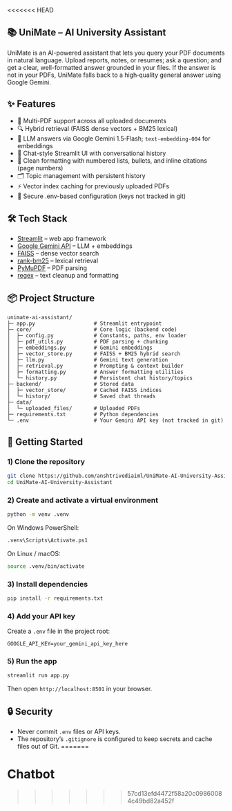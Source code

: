 <<<<<<< HEAD
## 📚 UniMate – AI University Assistant

UniMate is an AI-powered assistant that lets you query your PDF documents in natural language. Upload reports, notes, or resumes; ask a question; and get a clear, well-formatted answer grounded in your files. If the answer is not in your PDFs, UniMate falls back to a high‑quality general answer using Google Gemini.

## ✨ Features

- 📂 Multi-PDF support across all uploaded documents
- 🔍 Hybrid retrieval (FAISS dense vectors + BM25 lexical)
- 🧠 LLM answers via Google Gemini 1.5‑Flash; `text-embedding-004` for embeddings
- 💬 Chat-style Streamlit UI with conversational history
- 📝 Clean formatting with numbered lists, bullets, and inline citations (page numbers)
- 🗂 Topic management with persistent history
- ⚡ Vector index caching for previously uploaded PDFs
- 🔐 Secure .env-based configuration (keys not tracked in git)

## 🛠️ Tech Stack

- [Streamlit](https://streamlit.io/) – web app framework
- [Google Gemini API](https://ai.google.dev/) – LLM + embeddings
- [FAISS](https://github.com/facebookresearch/faiss) – dense vector search
- [rank-bm25](https://pypi.org/project/rank-bm25/) – lexical retrieval
- [PyMuPDF](https://pymupdf.readthedocs.io/) – PDF parsing
- [regex](https://pypi.org/project/regex/) – text cleanup and formatting

## 📦 Project Structure

```
unimate-ai-assistant/
├─ app.py                   # Streamlit entrypoint
├─ core/                    # Core logic (backend code)
│  ├─ config.py             # Constants, paths, env loader
│  ├─ pdf_utils.py          # PDF parsing + chunking
│  ├─ embeddings.py         # Gemini embeddings
│  ├─ vector_store.py       # FAISS + BM25 hybrid search
│  ├─ llm.py                # Gemini text generation
│  ├─ retrieval.py          # Prompting & context builder
│  ├─ formatting.py         # Answer formatting utilities
│  └─ history.py            # Persistent chat history/topics
├─ backend/                 # Stored data
│  ├─ vector_store/         # Cached FAISS indices
│  └─ history/              # Saved chat threads
├─ data/
│  └─ uploaded_files/       # Uploaded PDFs
├─ requirements.txt         # Python dependencies
└─ .env                     # Your Gemini API key (not tracked in git)
```

## 🚀 Getting Started

### 1) Clone the repository

```bash
git clone https://github.com/anshtrivediaiml/UniMate-AI-University-Assistant.git
cd UniMate-AI-University-Assistant
```

### 2) Create and activate a virtual environment

```bash
python -m venv .venv
```

On Windows PowerShell:

```bash
.venv\Scripts\Activate.ps1
```

On Linux / macOS:

```bash
source .venv/bin/activate
```

### 3) Install dependencies

```bash
pip install -r requirements.txt
```

### 4) Add your API key

Create a `.env` file in the project root:

```env
GOOGLE_API_KEY=your_gemini_api_key_here
```

### 5) Run the app

```bash
streamlit run app.py
```

Then open `http://localhost:8501` in your browser.

## 🔒 Security

- Never commit `.env` files or API keys.
- The repository’s `.gitignore` is configured to keep secrets and cache files out of Git.
=======
# Chatbot
>>>>>>> 57cd13efd4472f58a20c09860084c49bd82a452f
